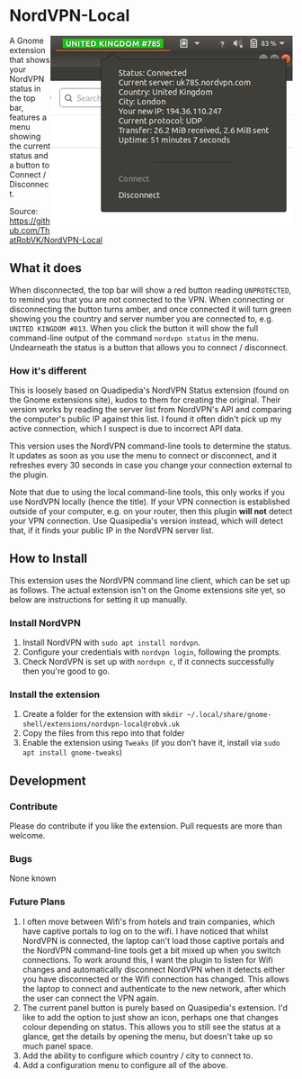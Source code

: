 # NordVPN-Local
<img align="right" src="img/screenshot.png">
A Gnome extension that shows your NordVPN status in the top bar, features a menu showing the current status and a button to Connect / Disconnect.

Source: https://github.com/ThatRobVK/NordVPN-Local

## What it does
When disconnected, the top bar will show a red button reading `UNPROTECTED`, to remind you that you are not connected to the VPN. When connecting or disconnecting the button turns amber, and once connected it will turn green showing you the country and server number you are connected to, e.g. `UNITED KINGDOM #813`. When you click the button it will show the full command-line output of the command `nordvpn status` in the menu. Undearneath the status is a button that allows you to connect / disconnect.

### How it's different 
This is loosely based on Quadipedia's NordVPN Status extension (found on the Gnome extensions site), kudos to them for creating the original. Their version works by reading the server list from NordVPN's API and comparing the computer's public IP against this list. I found it often didn't pick up my active connection, which I suspect is due to incorrect API data.

This version uses the NordVPN command-line tools to determine the status. It updates as soon as you use the menu to connect or disconnect, and it refreshes every 30 seconds in case you change your connection external to the plugin.

Note that due to using the local command-line tools, this only works if you use NordVPN locally (hence the title). If your VPN connection is established outside of your computer, e.g. on your router, then this plugin __will not__ detect your VPN connection. Use Quasipedia's version instead, which will detect that, if it finds your public IP in the NordVPN server list.

## How to Install
This extension uses the NordVPN command line client, which can be set up as follows.
The actual extension isn't on the Gnome extensions site yet, so below are instructions for setting it up manually.

### Install NordVPN
1. Install NordVPN with `sudo apt install nordvpn`.
2. Configure your credentials with `nordvpn login`, following the prompts.
3. Check NordVPN is set up with `nordvpn c`, if it connects successfully then you're good to go.

### Install the extension
1. Create a folder for the extension with `mkdir ~/.local/share/gnome-shell/extensions/nordvpn-local@robvk.uk`
2. Copy the files from this repo into that folder
3. Enable the extension using `Tweaks` (if you don't have it, install via `sudo apt install gnome-tweaks`)

## Development

### Contribute
Please do contribute if you like the extension. Pull requests are more than welcome.

### Bugs
None known

### Future Plans
1. I often move between Wifi's from hotels and train companies, which have captive portals to log on to the wifi. I have noticed that whilst NordVPN is connected, the laptop can't load those captive portals and the NordVPN command-line tools get a bit mixed up when you switch connections. To work around this, I want the plugin to listen for Wifi changes and automatically disconnect NordVPN when it detects either you have disconnected or the Wifi connection has changed. This allows the laptop to connect and authenticate to the new network, after which the user can connect the VPN again.
2. The current panel button is purely based on Quasipedia's extension. I'd like to add the option to just show an icon, perhaps one that changes colour depending on status. This allows you to still see the status at a glance, get the details by opening the menu, but doesn't take up so much panel space.
3. Add the ability to configure which country / city to connect to.
4. Add a configuration menu to configure all of the above.
